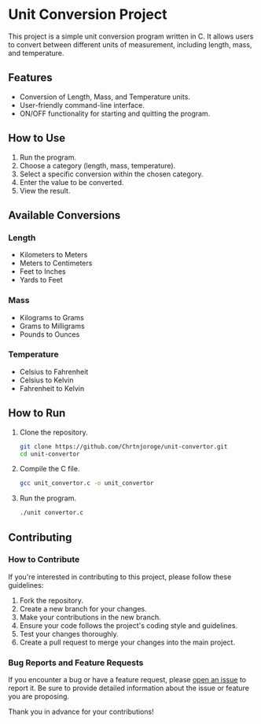 # Unit Conversion Project

This project is a simple unit conversion program written in C. It allows users to convert between different units of measurement, including length, mass, and temperature.

## Features

- Conversion of Length, Mass, and Temperature units.
- User-friendly command-line interface.
- ON/OFF functionality for starting and quitting the program.

## How to Use

1. Run the program.
2. Choose a category (length, mass, temperature).
3. Select a specific conversion within the chosen category.
4. Enter the value to be converted.
5. View the result.

## Available Conversions

### Length
- Kilometers to Meters
- Meters to Centimeters
- Feet to Inches
- Yards to Feet

### Mass
- Kilograms to Grams
- Grams to Milligrams
- Pounds to Ounces

### Temperature
- Celsius to Fahrenheit
- Celsius to Kelvin
- Fahrenheit to Kelvin

## How to Run

1. Clone the repository.
   ```bash
   git clone https://github.com/Chrtnjoroge/unit-convertor.git
   cd unit-convertor
   ```

2. Compile the C file.
   ```bash
   gcc unit_convertor.c -o unit_convertor
   ```

3. Run the program.
   ```bash
   ./unit convertor.c
   ```

## Contributing


### How to Contribute

If you're interested in contributing to this project, please follow these guidelines:

1. Fork the repository.
2. Create a new branch for your changes.
3. Make your contributions in the new branch.
4. Ensure your code follows the project's coding style and guidelines.
5. Test your changes thoroughly.
6. Create a pull request to merge your changes into the main project.


### Bug Reports and Feature Requests

If you encounter a bug or have a feature request, please [open an issue](https://github.com/Chrtnjoroge/unit-convertor/issues) to report it. Be sure to provide detailed information about the issue or feature you are proposing.

Thank you in advance for your contributions!


